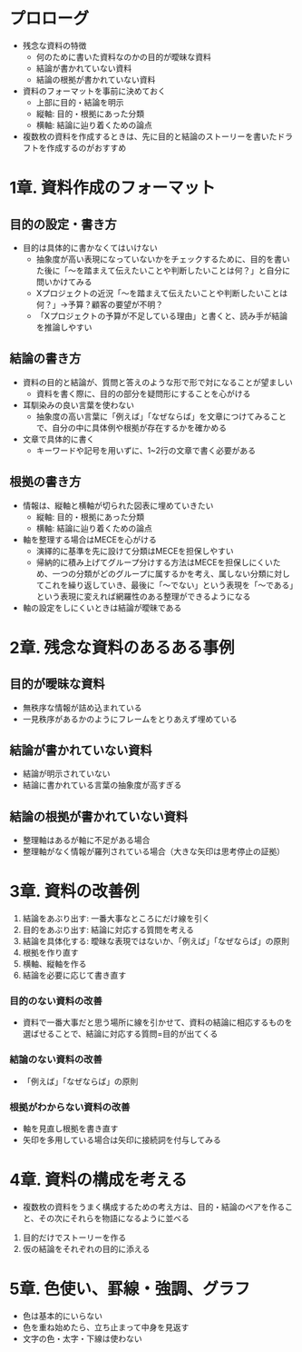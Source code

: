 # プロローグ
- 残念な資料の特徴
    - 何のために書いた資料なのかの目的が曖昧な資料
    - 結論が書かれていない資料
    - 結論の根拠が書かれていない資料
- 資料のフォーマットを事前に決めておく
    - 上部に目的・結論を明示
    - 縦軸: 目的・根拠にあった分類
    - 横軸: 結論に辿り着くための論点
- 複数枚の資料を作成するときは、先に目的と結論のストーリーを書いたドラフトを作成するのがおすすめ

# 1章. 資料作成のフォーマット
## 目的の設定・書き方
- 目的は具体的に書かなくてはいけない
    - 抽象度が高い表現になっていないかをチェックするために、目的を書いた後に「〜を踏まえて伝えたいことや判断したいことは何？」と自分に問いかけてみる
    - Xプロジェクトの近況「〜を踏まえて伝えたいことや判断したいことは何？」→予算？顧客の要望が不明？
    - 「Xプロジェクトの予算が不足している理由」と書くと、読み手が結論を推論しやすい
## 結論の書き方
- 資料の目的と結論が、質問と答えのような形で形で対になることが望ましい
    - 資料を書く際に、目的の部分を疑問形にすることを心がける
- 耳馴染みの良い言葉を使わない
    - 抽象度の高い言葉に「例えば」「なぜならば」を文章につけてみることで、自分の中に具体例や根拠が存在するかを確かめる
- 文章で具体的に書く
    - キーワードや記号を用いずに、1~2行の文章で書く必要がある
## 根拠の書き方
- 情報は、縦軸と横軸が切られた図表に埋めていきたい
    - 縦軸: 目的・根拠にあった分類
    - 横軸: 結論に辿り着くための論点
- 軸を整理する場合はMECEを心がける
    - 演繹的に基準を先に設けて分類はMECEを担保しやすい
    - 帰納的に積み上げてグループ分けする方法はMECEを担保しにくいため、一つの分類がどのグループに属するかを考え、属しない分類に対してこれを繰り返していき、最後に「〜でない」という表現を「〜である」という表現に変えれば網羅性のある整理ができるようになる
- 軸の設定をしにくいときは結論が曖昧である

# 2章. 残念な資料のあるある事例
## 目的が曖昧な資料
- 無秩序な情報が詰め込まれている
- 一見秩序があるかのようにフレームをとりあえず埋めている
## 結論が書かれていない資料
- 結論が明示されていない
- 結論に書かれている言葉の抽象度が高すぎる
## 結論の根拠が書かれていない資料
- 整理軸はあるが軸に不足がある場合
- 整理軸がなく情報が羅列されている場合（大きな矢印は思考停止の証拠）

# 3章. 資料の改善例
1. 結論をあぶり出す: 一番大事なところにだけ線を引く
2. 目的をあぶり出す: 結論に対応する質問を考える
3. 結論を具体化する: 曖昧な表現ではないか、「例えば」「なぜならば」の原則
4. 根拠を作り直す
5. 横軸、縦軸を作る
6. 結論を必要に応じて書き直す
### 目的のない資料の改善
- 資料で一番大事だと思う場所に線を引かせて、資料の結論に相応するものを選ばせることで、結論に対応する質問=目的が出てくる
### 結論のない資料の改善
- 「例えば」「なぜならば」の原則
### 根拠がわからない資料の改善
- 軸を見直し根拠を書き直す
- 矢印を多用している場合は矢印に接続詞を付与してみる

# 4章. 資料の構成を考える
- 複数枚の資料をうまく構成するための考え方は、目的・結論のペアを作ること、その次にそれらを物語になるように並べる
1. 目的だけでストーリーを作る
2. 仮の結論をそれぞれの目的に添える

# 5章. 色使い、罫線・強調、グラフ
- 色は基本的にいらない
- 色を重ね始めたら、立ち止まって中身を見返す
- 文字の色・太字・下線は使わない

